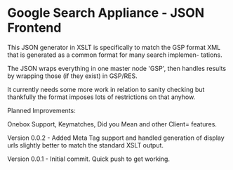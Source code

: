 # Google Search Appliance - JSON Frontend

This JSON generator in XSLT is specifically to match the GSP format
XML that is generated as a common format for many search implemen-
tations.

The JSON wraps everything in one master node 'GSP', then handles 
results by wrapping those (if they exist) in GSP/RES.

It currently needs some more work in relation to sanity checking 
but thankfully the format imposes lots of restrictions on that
anyhow.

Planned Improvements:

Onebox Support, Keymatches, Did you Mean and other Client= features.

Version 0.0.2 - Added Meta Tag support and handled generation of
                display urls slightly better to match the standard
                XSLT output.

Version 0.0.1 - Initial commit. Quick push to get working.
